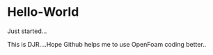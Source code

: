 # Hello-World
Just started...

This is DJR....Hope Github helps me to use OpenFoam coding better..

